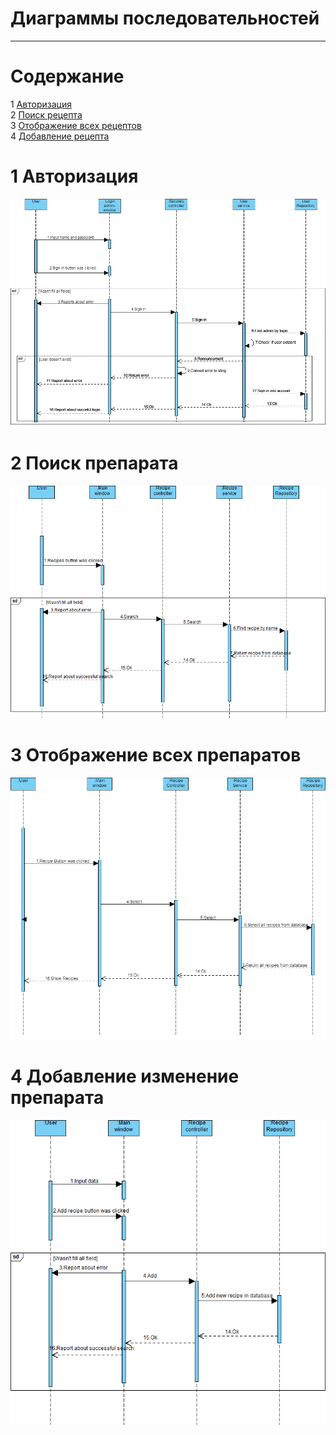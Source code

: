 # Диаграммы последовательностей
---

# Содержание
1 [Авторизация](#auth)  
2 [Поиск рецепта](#search)  
3 [Отображение всех рецептов](#show)  
4 [Добавление рецепта](#add)

<a name="auth"/>

# 1 Авторизация
![Авторизация](Authorization.png)

<a name="search"/>

# 2 Поиск препарата
![Поиск рецепта](Search.png)

<a name="show"/>

# 3 Отображение всех препаратов
![Отображение всех рецептов](ShowRecipes.png)

<a name="add"/>

# 4 Добавление изменение препарата
![Добавление рецепта](AddRecipes.png)

